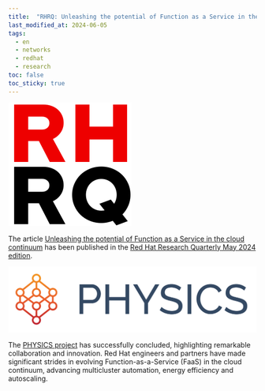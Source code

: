 ```yaml
---
title:  "RHRQ: Unleashing the potential of Function as a Service in the cloud continuum"
last_modified_at: 2024-06-05
tags:
  - en
  - networks
  - redhat
  - research
toc: false
toc_sticky: true
---
```


[![](/assets/images/posts/2024-06-05-rhrq-physics.png)](https://research.redhat.com/quarterly/)

The article [Unleashing the potential of Function as a Service in the cloud continuum](https://research.redhat.com/blog/article/unleashing-the-potential-of-function-as-a-service-in-the-cloud-continuum/) has been published in the [Red Hat Research Quarterly May 2024 edition](https://research.redhat.com/blog/issue/may-2024/).

[![](/assets/images/posts/2022-09-20-physics-ga4/1.png)](/physics)

The [PHYSICS project](/physics) has successfully concluded, highlighting remarkable collaboration and innovation. Red Hat engineers and partners have made significant strides in evolving Function-as-a-Service (FaaS) in the cloud continuum, advancing multicluster automation, energy efficiency and autoscaling.